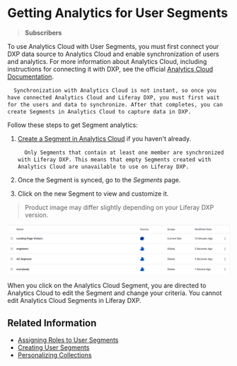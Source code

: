 # Getting Analytics for User Segments

> **Subscribers**

To use Analytics Cloud with User Segments, you must first connect your DXP data source to Analytics Cloud and enable synchronization of users and analytics. For more information about Analytics Cloud, including instructions for connecting it with DXP, see the official [Analytics Cloud Documentation](https://learn.liferay.com/analytics-cloud/latest/en/index.html).

```important::
  Synchronization with Analytics Cloud is not instant, so once you have connected Analytics Cloud and Liferay DXP, you must first wait for the users and data to synchronize. After that completes, you can create Segments in Analytics Cloud to capture data in DXP.
```

Follow these steps to get Segment analytics:

1. [Create a Segment in Analytics Cloud](https://learn.liferay.com/analytics-cloud/latest/en/people/segments/creating-segments.html) if you haven't already.

    ```note::
      Only Segments that contain at least one member are synchronized with Liferay DXP. This means that empty Segments created with Analytics Cloud are unavailable to use on Liferay DXP.
    ```

1. Once the Segment is synced, go to the *Segments* page.
1. Click on the new Segment to view and customize it.

> Product image may differ slightly depending on your Liferay DXP version.

![When you see Analytics Cloud Segments in the list of Segments, they are marked with the Analytics Cloud icon.](./getting-analytics-for-user-segments/images/02.png)

When you click on the Analytics Cloud Segment, you are directed to Analytics Cloud to edit the Segment and change your criteria. You cannot edit Analytics Cloud Segments in Liferay DXP.

## Related Information

* [Assigning Roles to User Segments](../../../users-and-permissions/roles-and-permissions/assigning-roles-to-user-segments.md)
* [Creating User Segments](./creating-and-managing-user-segments.md)
* [Personalizing Collections](../experience-personalization/personalizing-collections.md)
